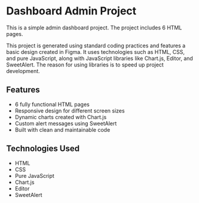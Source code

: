 # Dashboard Admin Project

This is a simple admin dashboard project. The project includes 6 HTML pages.

This project is generated using standard coding practices and features a basic design created in Figma. It uses technologies such as HTML, CSS, and pure JavaScript, along with JavaScript libraries like Chart.js, Editor, and SweetAlert. The reason for using libraries is to speed up project development.

## Features
- 6 fully functional HTML pages  
- Responsive design for different screen sizes  
- Dynamic charts created with Chart.js  
- Custom alert messages using SweetAlert  
- Built with clean and maintainable code  

## Technologies Used
- HTML  
- CSS  
- Pure JavaScript  
- Chart.js  
- Editor  
- SweetAlert

